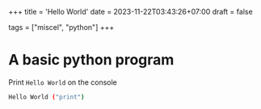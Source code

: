 +++
title = 'Hello World'
date = 2023-11-22T03:43:26+07:00
draft = false

tags = ["miscel", "python"]
+++


# A basic python program

Print `Hello World` on the console


```bash
Hello World ("print")
```



